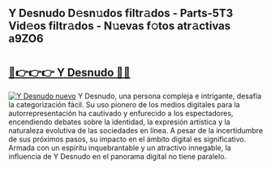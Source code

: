 ## Y Desnudo D𝚎sn𝚞dos filtr𝚊dos - Parts-5T3 Vid𝚎os filtr𝚊dos - N𝚞evas f𝚘tos atr𝚊ctivas a9ZO6

# <h2><a href="http://mbc1ba.tromn.icu/?c=Y+Desnudo">🔗👉👉👉 Y Desnudo 🔗🔗</a></h2>

[![Y Desnudo nuevo](https://i.imgur.com/pEAQMta.gif)](http://mbc1ba.tromn.icu/?c=Y+Desnudo)
Y Desnudo, una persona compleja e intrigante, desafía la categorización fácil. Su uso pionero de los medios digitales para la autorrepresentación ha cautivado y enfurecido a los espectadores, encendiendo debates sobre la identidad, la expresión artística y la naturaleza evolutiva de las sociedades en línea. A pesar de la incertidumbre de sus próximos pasos, su impacto en el ámbito digital es significativo. Armada con un espíritu inquebrantable y un atractivo innegable, la influencia de Y Desnudo en el panorama digital no tiene paralelo.
